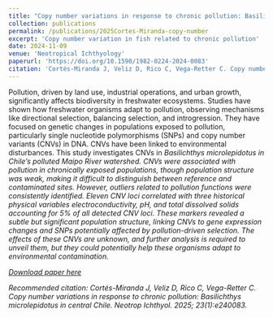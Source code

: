 ```yaml
---
title: "Copy number variations in response to chronic pollution: Basilichthys microlepidotus in central Chile"
collection: publications
permalink: /publications/2025Cortes-Miranda-copy-number
excerpt: 'Copy number variation in fish related to chronic pollution'
date: 2024-11-09
venue: 'Neotropical Ichthyology'
paperurl: 'https://doi.org/10.1590/1982-0224-2024-0083'
citation: 'Cortés-Miranda J, Veliz D, Rico C, Vega-Retter C. Copy number variations in response to chronic pollution: <i>Basilichthys microlepidotus<i> in central Chile. Neotrop Ichthyol. 2025; 23(1):e240083.'
---
```

Pollution, driven by land use, industrial operations, and urban growth, significantly affects biodiversity in freshwater ecosystems. Studies have shown how freshwater organisms adapt to pollution, observing mechanisms like directional selection, balancing selection, and introgression. They have focused on genetic changes in populations exposed to pollution, particularly single nucleotide polymorphisms (SNPs) and copy number variants (CNVs) in DNA. CNVs have been linked to environmental disturbances. This study investigates CNVs in <i>Basilichthys microlepidotus<i> in Chile’s polluted Maipo River watershed. CNVs were associated with pollution in chronically exposed populations, though population structure was weak, making it difficult to distinguish between reference and contaminated sites. However, outliers related to pollution functions were consistently identified. Eleven CNV loci correlated with three historical physical variables electroconductivity, pH, and total dissolved solids accounting for 5% of all detected CNV loci. These markers revealed a subtle but significant population structure, linking CNVs to gene expression changes and SNPs potentially affected by pollution-driven selection. The effects of these CNVs are unknown, and further analysis is required to unveil them, but they could potentially help these organisms adapt to environmental contamination.

[Download paper here](https://www.researchgate.net/publication/390104721_Copy_number_variations_in_response_to_chronic_pollution_Basilichthys_microlepidotus_in_central_Chile)

Recommended citation: Cortés-Miranda J, Veliz D, Rico C, Vega-Retter C. Copy number variations in response to chronic pollution: <i>Basilichthys microlepidotus<i> in central Chile. Neotrop Ichthyol. 2025; 23(1):e240083.